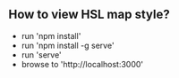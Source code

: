 ## How to view HSL map style?

- run 'npm install'
- run 'npm install -g serve'
- run 'serve'
- browse to 'http://localhost:3000'
